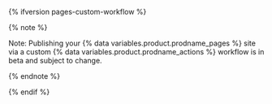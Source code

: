 {% ifversion pages-custom-workflow %}

{% note %}

Note: Publishing your {% data variables.product.prodname_pages %} site via a custom {% data variables.product.prodname_actions %} workflow is in beta and subject to change.

{% endnote %}

{% endif %}